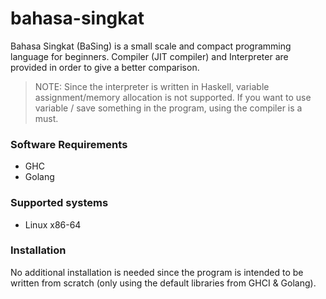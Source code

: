 # bahasa-singkat
Bahasa Singkat (BaSing) is a small scale and compact programming language for beginners. 
Compiler (JIT compiler) and Interpreter are provided in order to give a better comparison. 

> NOTE: Since the interpreter is written in Haskell, variable assignment/memory allocation is not supported. If you want to use variable / save something in the program, using the compiler is a must.

### Software Requirements
* GHC
* Golang

### Supported systems
* Linux x86-64

### Installation
No additional installation is needed since the program is intended to be written from scratch (only using the default libraries from GHCI & Golang).
